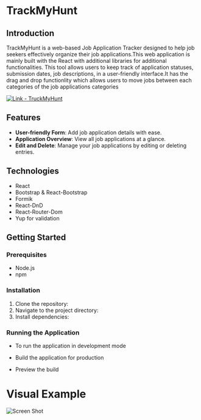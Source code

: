 # TrackMyHunt

## Introduction

TrackMyHunt is a web-based Job Application Tracker designed to help job seekers
effectively organize their job applications.This web application is mainly built
with the React with additional libraries for additional functionalities. This
tool allows users to keep track of application statuses, submission dates, job
descriptions, in a user-friendly interface.It has the drag and drop functionlity
which allows users to move jobs between each categories of the job applications
categories

[![Link - TruckMyHunt](https://img.shields.io/badge/Link-TruckMyHunt-3693F3?style=for-the-badge&logo=<svg+role%3D"img"+viewBox%3D"0+0+24+24"+xmlns%3D"http%3A%2F%2Fwww.w3.org%2F2000%2Fsvg"><title>iCloud<%2Ftitle><path+d%3D"M13.762+4.29a6.51+6.51+0+0+0-5.669+3.332+3.571+3.571+0+0+0-1.558-.36+3.571+3.571+0+0+0-3.516+3A4.918+4.918+0+0+0+0+14.796a4.918+4.918+0+0+0+4.92+4.914+4.93+4.93+0+0+0+.617-.045h14.42c2.305-.272+4.041-2.258+4.043-4.589v-.009a4.594+4.594+0+0+0-3.727-4.508+6.51+6.51+0+0+0-6.511-6.27z"%2F><%2Fsvg>)](https://trackmyhunt.onrender.com/)

## Features

- **User-friendly Form**: Add job application details with ease.
- **Application Overview**: View all job applications at a glance.
- **Edit and Delete**: Manage your job applications by editing or deleting
  entries.

## Technologies

- React
- Bootstrap & React-Bootstrap
- Formik
- React-DnD
- React-Router-Dom
- Yup for validation

## Getting Started

### Prerequisites

- Node.js
- npm

### Installation

1. Clone the repository:
2. Navigate to the project directory:
3. Install dependencies:

### Running the Application

- To run the application in development mode

- Build the application for production
- Preview the build

# Visual Example
![Screen Shot](https://user-images.githubusercontent.com/48189579/211897102-3368957d-bcba-4815-b121-ac2d85080c49.png)

